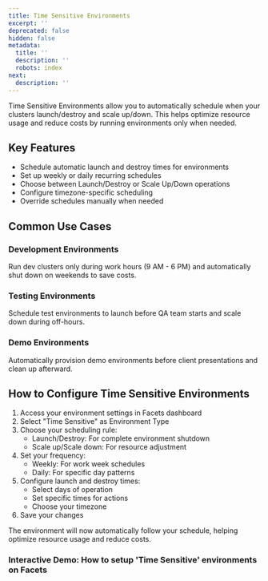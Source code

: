 ```yaml
---
title: Time Sensitive Environments
excerpt: ''
deprecated: false
hidden: false
metadata:
  title: ''
  description: ''
  robots: index
next:
  description: ''
---
```

Time Sensitive Environments allow you to automatically schedule when your clusters launch/destroy and scale up/down. This helps optimize resource usage and reduce costs by running environments only when needed.

## Key Features

* Schedule automatic launch and destroy times for environments
* Set up weekly or daily recurring schedules
* Choose between Launch/Destroy or Scale Up/Down operations
* Configure timezone-specific scheduling
* Override schedules manually when needed

## Common Use Cases

### Development Environments

Run dev clusters only during work hours (9 AM - 6 PM) and automatically shut down on weekends to save costs.

### Testing Environments

Schedule test environments to launch before QA team starts and scale down during off-hours.

### Demo Environments

Automatically provision demo environments before client presentations and clean up afterward.

## How to Configure Time Sensitive Environments

1. Access your environment settings in Facets dashboard
2. Select "Time Sensitive" as Environment Type
3. Choose your scheduling rule:
   * Launch/Destroy: For complete environment shutdown
   * Scale up/Scale down: For resource adjustment
4. Set your frequency:
   * Weekly: For work week schedules
   * Daily: For specific day patterns
5. Configure launch and destroy times:
   * Select days of operation
   * Set specific times for actions
   * Choose your timezone
6. Save your changes

The environment will now automatically follow your schedule, helping optimize resource usage and reduce costs.

### Interactive Demo: How to setup 'Time Sensitive' environments on Facets

<Embed url="https://app.storylane.io/demo/vtq5xxqrc62p" title="Environment Settings | Feb 17 4:17 PM" favicon="https://app.storylane.io/favicon.ico" image="https://app-pages.storylane.io/company/company_8c4ce947-95e7-4f47-ab9c-89edf23fd0e3/project/project_09dd4ea7-8b38-48bf-9009-edf6d2d1f5bc/preview.gif" provider="app.storylane.io" href="https://app.storylane.io/demo/vtq5xxqrc62p" typeOfEmbed="jsfiddle" html="%3Ciframe%20class%3D%22embedly-embed%22%20src%3D%22%2F%2Fcdn.embedly.com%2Fwidgets%2Fmedia.html%3Fsrc%3Dhttps%253A%252F%252Fapp.storylane.io%252Fdemo%252Fvtq5xxqrc62p%26display_name%3DStorylane%26url%3Dhttps%253A%252F%252Fapp.storylane.io%252Fdemo%252Fvtq5xxqrc62p%26image%3Dhttps%253A%252F%252Fapp-pages.storylane.io%252Fcompany%252Fcompany_8c4ce947-95e7-4f47-ab9c-89edf23fd0e3%252Fproject%252Fproject_09dd4ea7-8b38-48bf-9009-edf6d2d1f5bc%252Fpreview.gif%26type%3Dtext%252Fhtml%26schema%3Dstorylane%22%20width%3D%22750%22%20height%3D%22473%22%20scrolling%3D%22no%22%20title%3D%22Storylane%20embed%22%20frameborder%3D%220%22%20allow%3D%22autoplay%3B%20fullscreen%3B%20encrypted-media%3B%20picture-in-picture%3B%22%20allowfullscreen%3D%22true%22%3E%3C%2Fiframe%3E" />
